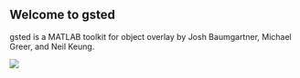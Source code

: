 ## Welcome to gsted

gsted is a MATLAB toolkit for object overlay by Josh Baumgartner, Michael Greer, and Neil Keung.

![](https://github.com/gsted/gsted/blob/master/gsted.png)


